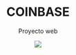 <div align="center">
    <h1>COINBASE</h1>
    <p>Proyecto web</p>
    <img src="https://i.postimg.cc/j2NjdHVq/Nombre.png)](https://postimg.cc/n9Fx3QcN">
</div>

